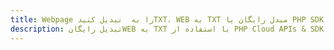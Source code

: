 ---title: Webpage را به  تبدیل کنیدTXT، WEB به TXT مبدل رایگان یا PHP SDKdescription: تبدیل رایگانWEB به TXT با استفاده از PHP Cloud APIs & SDK همچنین اسناد PDF را در Cloud ایجاد، ویرایش و رندر کنید.---